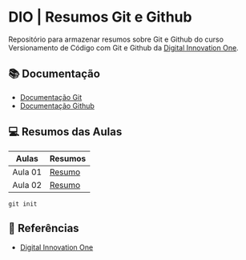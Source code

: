 # DIO | Resumos Git e Github
Repositório para armazenar resumos sobre Git e Github do curso Versionamento de Código com Git e Github da [Digital Innovation One](https://www.dio.me/).

## 📚 Documentação
- [Documentação Git](https://git-scm.com/doc)
- [Documentação Github](https://docs.github.com/)

## 💻 Resumos das Aulas

|Aulas | Resumos |
|------|---------|
|Aula 01| [Resumo]() |
|Aula 02| [Resumo]() |

```
git init
```

## 🔎 Referências
- [Digital Innovation One](https://www.dio.me/)